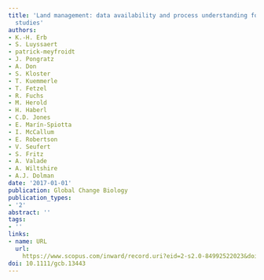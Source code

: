```yaml
---
title: 'Land management: data availability and process understanding for global change
  studies'
authors:
- K.-H. Erb
- S. Luyssaert
- patrick-meyfroidt
- J. Pongratz
- A. Don
- S. Kloster
- T. Kuemmerle
- T. Fetzel
- R. Fuchs
- M. Herold
- H. Haberl
- C.D. Jones
- E. Marín-Spiotta
- I. McCallum
- E. Robertson
- V. Seufert
- S. Fritz
- A. Valade
- A. Wiltshire
- A.J. Dolman
date: '2017-01-01'
publication: Global Change Biology
publication_types:
- '2'
abstract: ''
tags:
- ''
links:
- name: URL
  url: 
    https://www.scopus.com/inward/record.uri?eid=2-s2.0-84992522023&doi=10.1111%2fgcb.13443&partnerID=40&md5=4a12d02aea32033d9cfec473dbf67b6b
doi: 10.1111/gcb.13443
---
```

